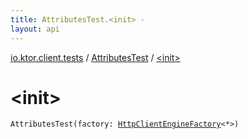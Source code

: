```yaml
---
title: AttributesTest.<init> - 
layout: api
---
```


<div class='api-docs-breadcrumbs'><a href="../index.html">io.ktor.client.tests</a> / <a href="index.html">AttributesTest</a> / <a href="./-init-.html">&lt;init&gt;</a></div>

# &lt;init&gt;

<div class="signature"><code><span class="identifier">AttributesTest</span><span class="symbol">(</span><span class="parameterName" id="io.ktor.client.tests.AttributesTest$<init>(io.ktor.client.engine.HttpClientEngineFactory((io.ktor.client.engine.HttpClientEngineConfig)))/factory">factory</span><span class="symbol">:</span>&nbsp;<a href="../../io.ktor.client.engine/-http-client-engine-factory/index.html"><span class="identifier">HttpClientEngineFactory</span></a><span class="symbol">&lt;</span><span class="identifier">*</span><span class="symbol">&gt;</span><span class="symbol">)</span></code></div>
